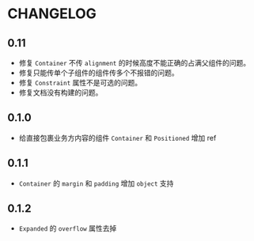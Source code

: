 # CHANGELOG

## 0.11

+ 修复 `Container` 不传 `alignment` 的时候高度不能正确的占满父组件的问题。
+ 修复只能传单个子组件的组件传多个不报错的问题。
+ 修复 `Constraint` 属性不是可选的问题。
+ 修复文档没有构建的问题。

## 0.1.0

+ 给直接包裹业务方内容的组件 `Container` 和 `Positioned` 增加 ref

## 0.1.1

+ `Container` 的 `margin` 和 `padding` 增加 `object` 支持

## 0.1.2

+ `Expanded` 的 `overflow` 属性去掉
